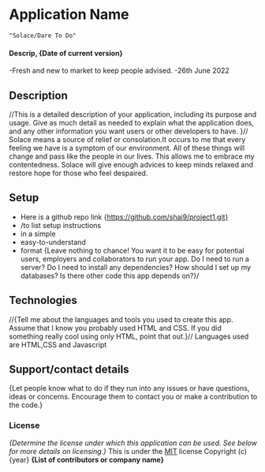 # Application Name
    "Solace/Dare To Do"
#### Descrip, {Date of current version}
 -Fresh and new to market to keep people advised.
 -26th June 2022

## Description
//This is a detailed description of your application, including its purpose and usage.  Give as much detail as needed to explain what the application does, and any other information you want users or other developers to have. }//
 Solace means a source of relief or consolation.It occurs to me that every feeling we have is a symptom of our environment. All of these things will change and pass like the people in our lives. This allows me to embrace my contentedness.
 Solace will give enough advices to keep minds relaxed and restore hope for those who feel despaired.
## Setup
* Here is a github repo link {https://github.com/shai9/project1.git}
* /to list setup instructions
* in a simple
* easy-to-understand
* format
{Leave nothing to chance! You want it to be easy for potential users, employers and collaborators to run your app. Do I need to run a server? Do I need to install any dependencies? How should I set up my databases? Is there other code this app depends on?}/

## Technologies
//{Tell me about the languages and tools you used to create this app. Assume that I know you probably used HTML and CSS. If you did something really cool using only HTML, point that out.}//
Languages used are HTML,CSS and Javascript
## Support/contact details
{Let people know what to do if they run into any issues or have questions, ideas or concerns.  Encourage them to contact you or make a contribution to the code.}

### License
*{Determine the license under which this application can be used.  See below for more details on licensing.}*
This is under the [MIT](LICENSE) license
Copyright (c) {year} **{List of contributors or company name}**

